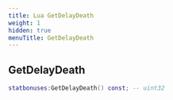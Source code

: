 ```yaml
---
title: Lua GetDelayDeath
weight: 1
hidden: true
menuTitle: GetDelayDeath
---
```

## GetDelayDeath
```lua
statbonuses:GetDelayDeath() const; -- uint32
```